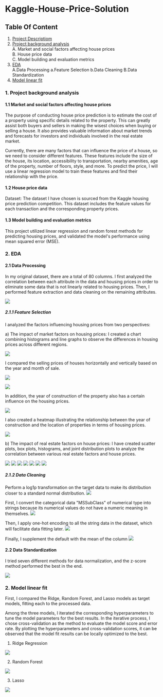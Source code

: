 # Kaggle-House-Price-Solution

## Table Of Content
1. [Project Descriptiom](https://www.kaggle.com/competitions/house-prices-advanced-regression-techniques)<br>
2. [Project background analysis](https://github.com/kklsy109/Kaggle-House-Price-Solution/blob/main/Analysis_of_Data_Background.ipynb)<br>
    A. Market and social factors affecting house prices<br>
    B. House price data<br>
    C. Model building and evaluation metrics<br>
3. [EDA](https://github.com/kklsy109/Kaggle-House-Price-Solution/blob/main/Housing_Price_Predication_Project_EDA_and_Model_Fit.ipynb)<br>
    A.Data Processing
    a.Feature Selection
    b.Data Cleaning
    B.Data Standardization
4.  [Model linear fit](https://github.com/kklsy109/Kaggle-House-Price-Solution/blob/main/Housing_Price_Predication_Project_EDA_and_Model_Fit.ipynb)<br>

  
  
### 1. Project background analysis
#### 1.1 Market and social factors affecting house prices

The purpose of conducting house price prediction is to estimate the cost of a property using specific details related to the property. This can greatly assist both buyers and sellers in making the wisest choices when buying or selling a house. It also provides valuable information about market trends and forecasts for investors and individuals involved in the real estate market.

Currently, there are many factors that can influence the price of a house, so we need to consider different features. These features include the size of the house, its location, accessibility to transportation, nearby amenities, age of the property, number of floors, style, and more. To predict the price, I will use a linear regression model to train these features and find their relationship with the price.

#### 1.2 House price data

Dataset: The dataset I have chosen is sourced from the Kaggle housing price prediction competition. This dataset includes the feature values for each transaction and the corresponding property prices.


#### 1.3 Model building and evaluation metrics

This project utilized linear regression and random forest methods for predicting housing prices, and validated the model's performance using mean squared error (MSE).

### 2. EDA


#### 2.1 Data Processing



In my original dataset, there are a total of 80 columns. I first analyzed the correlation between each attribute in the data and housing prices in order to eliminate some data that is not linearly related to housing prices. Then, I performed feature extraction and data cleaning on the remaining attributes.

![](https://github.com/kklsy109/Kaggle-House-Price-Solution/blob/main/Pictures/1.png)


##### 2.1.1 Feature Selection

I analyzed the factors influencing housing prices from two perspectives:

a) The impact of market factors on housing prices:
I created a chart combining histograms and line graphs to observe the differences in housing prices across different regions.

![](https://github.com/kklsy109/Kaggle-House-Price-Solution/blob/main/Pictures/2.png)

I compared the selling prices of houses horizontally and vertically based on the year and month of sale.

![](https://github.com/kklsy109/Kaggle-House-Price-Solution/blob/main/Pictures/3.png)

![](https://github.com/kklsy109/Kaggle-House-Price-Solution/blob/main/Pictures/4.png)

In addition, the year of construction of the property also has a certain influence on the housing prices.

![](https://github.com/kklsy109/Kaggle-House-Price-Solution/blob/main/Pictures/5.png)

I also created a heatmap illustrating the relationship between the year of construction and the location of properties in terms of housing prices.

![](https://github.com/kklsy109/Kaggle-House-Price-Solution/blob/main/Pictures/6.png)


b) The impact of real estate factors on house prices:
I have created scatter plots, box plots, histograms, and joint distribution plots to analyze the correlation between various real estate factors and house prices.


![](https://github.com/kklsy109/Kaggle-House-Price-Solution/blob/main/Pictures/7.png)
![](https://github.com/kklsy109/Kaggle-House-Price-Solution/blob/main/Pictures/8.png)
![](https://github.com/kklsy109/Kaggle-House-Price-Solution/blob/main/Pictures/9.png)
![](https://github.com/kklsy109/Kaggle-House-Price-Solution/blob/main/Pictures/10.png)
![](https://github.com/kklsy109/Kaggle-House-Price-Solution/blob/main/Pictures/11.png)
![](https://github.com/kklsy109/Kaggle-House-Price-Solution/blob/main/Pictures/12.png)
![](https://github.com/kklsy109/Kaggle-House-Price-Solution/blob/main/Pictures/13.png)


##### 2.1.2 Data Cleaning

Perform a log1p transformation on the target data to make its distribution closer to a standard normal distribution.
![](https://github.com/kklsy109/Kaggle-House-Price-Solution/blob/main/Pictures/14.png)

First, I convert the categorical data "MSSubClass" of numerical type into strings because its numerical values do not have a numeric meaning in themselves.
![](https://github.com/kklsy109/Kaggle-House-Price-Solution/blob/main/Pictures/15.png)




Then, I apply one-hot encoding to all the string data in the dataset, which will facilitate data fitting later.
![](https://github.com/kklsy109/Kaggle-House-Price-Solution/blob/main/Pictures/16.png)

Finally, I supplement the default with the mean of the column
![](https://github.com/kklsy109/Kaggle-House-Price-Solution/blob/main/Pictures/17.png)

#### 2.2 Data Standardization

I tried seven different methods for data normalization, and the z-score method performed the best in the end.

![](https://github.com/kklsy109/Kaggle-House-Price-Solution/blob/main/Pictures/18.png)


### 2. Model linear fit


First, I compared the Ridge, Random Forest, and Lasso models as target models, fitting each to the processed data.

Among the three models, I iterated the corresponding hyperparameters to tune the model parameters for the best results. In the iterative process, I chose cross-validation as the method to evaluate the model score and error rate. By plotting the hyperparameters and cross-validation scores, it can be observed that the model fit results can be locally optimized to the best.


1) Ridge Regression

![](https://github.com/kklsy109/Kaggle-House-Price-Solution/blob/main/Pictures/19.png)

2) Random Forest

![](https://github.com/kklsy109/Kaggle-House-Price-Solution/blob/main/Pictures/20.png)

3) Lasso

![](https://github.com/kklsy109/Kaggle-House-Price-Solution/blob/main/Pictures/21.png)























